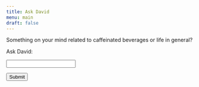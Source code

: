 ```yaml
---
title: Ask David
menu: main
draft: false
---
```

Something on your mind related to caffeinated beverages or life in general?

Ask David:

<form action="/action_page.php">
  <input type="text" name="question">
  <p> </p>
  <input type="submit" value="Submit">
</form>
